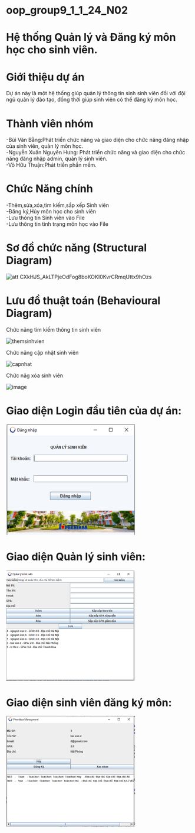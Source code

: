
# oop_group9_1_1_24_N02
# Hệ thống Quản lý và Đăng ký môn học cho sinh viên.
# Giới thiệu dự án
Dự án này là một hệ thống giúp quản lý thông tin sinh sinh viên đối với đội ngũ quản lý đào tạo, đồng thời giúp sinh viên có thể đăng ký môn học.
# Thành viên nhóm
-Bùi Văn Bằng:Phát triển chức năng và giao diện cho chức năng đăng nhập của sinh viên, quản lý môn học.<br>
-Nguyễn Xuân Nguyên Hưng: Phát triển chức năng và giao diện cho chức năng đăng nhập admin, quản lý sinh viên.<br>
-Võ Hữu Thuận:Phát triển phần mềm.
# Chức Năng chính
-Thêm,sửa,xóa,tìm kiếm,sắp xếp Sinh viên<br>
-Đăng ký,Hủy môn học cho sinh viên<br>
-Lưu thông tin Sinh viên vào File<br>
-Lưu thông tin tình trạng môn học vào File

# Sơ đồ chức năng (Structural Diagram)


![att CXkHJS_AkLTPjeOdFog8boKOKI0KvrCRmqUttx9hOzs](https://github.com/user-attachments/assets/f78b4c41-df0c-494d-b6e3-1ee7b7c8d9c0)



# Lưu đồ thuật toán (Behavioural Diagram)

Chức năng tìm kiếm thông tin sinh viên 

![themsinhvien](https://github.com/user-attachments/assets/d2bd1dd7-3d50-48fa-bfa4-9e0be1156c1e)

Chức năng cập nhật sinh viên

![capnhat](https://github.com/user-attachments/assets/f77b09f5-0c52-4ff1-9976-7889497cde74)

Chức năg xóa sinh viên 

![image](https://github.com/user-attachments/assets/e410821b-ac63-4aab-bade-ad1ed0cc50c6)

# Giao diện Login đầu tiên của dự án:

<img width="350" height="300" alt="image" src="Loginview.png">

# Giao diện Quản lý sinh viên:
<img width="350" height="300" alt="image" src="Quanlyview.png">

# Giao diện sinh viên đăng ký môn:
<img width="350" height="300" alt="image" src="Dangkymonview.png">
